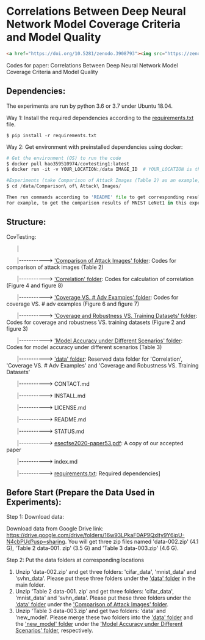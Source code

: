 # Correlations Between Deep Neural Network Model Coverage Criteria and Model Quality

```html
<a href="https://doi.org/10.5281/zenodo.3908793"><img src="https://zenodo.org/badge/DOI/10.5281/zenodo.3908793.svg" alt="DOI"></a>
```

Codes for paper: Correlations Between Deep Neural Network Model Coverage Criteria and Model Quality



## Dependencies:

The experiments are run by python 3.6 or 3.7 under Ubuntu 18.04.  

Way 1: Install the required dependencies according to the [requirements.txt](https://github.com/DNNTesting/CovTesting/blob/master/requirements.txt) file. 

```$ pip install -r requirements.txt```

Way 2: Get environment with preinstalled dependencies using docker: 

```python
# Get the environment (OS) to run the code
$ docker pull hao359510974/covtesting1:latest
$ docker run -it -v YOUR_LOCATION:/data IMAGE_ID  # YOUR_LOCATION is the location of the codes in your computer; IMAGE_ID is the ID of image: hao359510974/covtesting1:latest 

#Experiments (take Comparison of Attack Images (Table 2) as an example, for other experiments just use other folders.)
$ cd /data/Comparison\ of\ Attack\ Images/

Then run commands according to 'README' file to get corresponding results. But please use '$ python3 xxxxx' instead of '$ python xxxxxxx' in the docker. 
For example, to get the comparison results of MNIST LeNet1 in this experiment, please run: '$ python3 criteria.py  -dataset mnist  -model lenet1'
```

## Structure:

CovTesting:

&emsp;&emsp;|

&emsp;&emsp;|-----------> ['Comparison of Attack Images' folder](https://github.com/DNNTesting/CovTesting/tree/master/Comparison%20of%20Attack%20Images): Codes for comparison of attack images (Table 2)

&emsp;&emsp;|-----------> ['Correlation' folder](https://github.com/DNNTesting/CovTesting/tree/master/Correlation): Codes for calculation of correlation (Figure 4 and figure 8)

&emsp;&emsp;|-----------> ['Coverage VS. # Adv Examples' folder](https://github.com/DNNTesting/CovTesting/tree/master/Coverage%20VS.%20%23%20Adv%20Examples): Codes for coverage VS. # adv examples (Figure 6 and figure 7)

&emsp;&emsp;|-----------> ['Coverage and Robustness VS. Training Datasets' folder](https://github.com/DNNTesting/CovTesting/tree/master/Coverage%20and%20Robustness%20VS.%20Training%20Datasets): Codes for coverage and robustness VS. training datasets (Figure 2 and figure 3)

&emsp;&emsp;|-----------> ['Model Accuracy under Different Scenarios' folder](https://github.com/DNNTesting/CovTesting/tree/master/Model%20Accuracy%20under%20Different%20Scenarios): Codes for model accuracy under different scenarios (Table 3)

&emsp;&emsp;|-----------> ['data' folder](https://github.com/DNNTesting/CovTesting/tree/master/data): Reserved data folder for 'Correlation', 'Coverage VS. # Adv Examples' and 'Coverage and Robustness VS. Training Datasets'

&emsp;&emsp;|-----------> CONTACT.md

&emsp;&emsp;|-----------> INSTALL.md

&emsp;&emsp;|-----------> LICENSE.md

&emsp;&emsp;|-----------> README.md

&emsp;&emsp;|-----------> STATUS.md

&emsp;&emsp;|-----------> [esecfse2020-paper53.pdf](https://github.com/DNNTesting/CovTesting/blob/master/esecfse2020-paper53.pdf): A copy of our accepted paper

&emsp;&emsp;|-----------> index.md

&emsp;&emsp;|-----------> [requirements.txt](https://github.com/DNNTesting/CovTesting/blob/master/requirements.txt): Required dependencies]



## Before Start (Prepare the Data Used in Experiments):

Step 1: Download data:

Download data from Google Drive link: https://drive.google.com/drive/folders/16w93LPkaF0AP9QxIty9Y6ipU-N4cbPUd?usp=sharing. You will get three zip files named 'data-002.zip' (4.1 G), 'Table 2 data-001. zip' (3.5 G) and 'Table 3 data-003.zip' (4.6 G). 

Step 2: Put the data folders at corresponding locations

1. Unzip 'data-002.zip' and get three folders: 'cifar_data', 'mnist_data' and 'svhn_data'. Please put these three folders under the ['data' folder](https://github.com/DNNTesting/CovTesting/tree/master/data) in the main folder. 
2. Unzip 'Table 2 data-001. zip' and get three folders: 'cifar_data', 'mnist_data' and 'svhn_data'. Please put these three folders under the ['data' folder](https://github.com/DNNTesting/CovTesting/tree/master/Comparison%20of%20Attack%20Images/data) under the ['Comparison of Attack Images' folder](https://github.com/DNNTesting/CovTesting/tree/master/Comparison%20of%20Attack%20Images). 
3. Unzip 'Table 3 data-003.zip' and get two folders: 'data' and 'new_model'. Please merge these two folders into the ['data' folder](https://github.com/DNNTesting/CovTesting/tree/master/Model%20Accuracy%20under%20Different%20Scenarios/data) and the ['new_model' folder](https://github.com/DNNTesting/CovTesting/tree/master/Model%20Accuracy%20under%20Different%20Scenarios/new_model) under the ['Model Accuracy under Different Scenarios' folder](https://github.com/DNNTesting/CovTesting/tree/master/Model%20Accuracy%20under%20Different%20Scenarios), respectively. 

